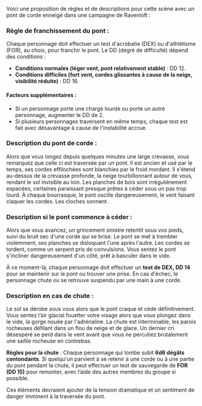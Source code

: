Voici une proposition de règles et de descriptions pour cette scène avec un pont de corde enneigé dans une campagne de Ravenloft :

### Règle de franchissement du pont :

Chaque personnage doit effectuer un test d'acrobatie (DEX) ou d'athlétisme (FOR), au choix, pour franchir le pont. Le DD (degré de difficulté) dépend des conditions :
- **Conditions normales (léger vent, pont relativement stable)** : DD 12.
- **Conditions difficiles (fort vent, cordes glissantes à cause de la neige, visibilité réduite)** : DD 16.

#### Facteurs supplémentaires :
- Si un personnage porte une charge lourde ou porte un autre personnage, augmenter le DD de 2.
- Si plusieurs personnages traversent en même temps, chaque test est fait avec désavantage à cause de l'instabilité accrue.

### Description du pont de corde :

Alors que vous longez depuis quelques minutes une large crevasse, vous remarquez que celle ci est traversée par un pont. Il est ancien et usé par le temps, ses cordes effilochées sont blanchies par le froid mordant. Il s'étend au-dessus de la crevasse profonde, la neige tourbillonnant autour de vous, rendant le sol invisible au loin. Les planches de bois sont irrégulièrement espacées, certaines paraissant presque prêtes à céder sous un pas trop lourd. À chaque bourrasque, le pont oscille dangereusement, le vent faisant claquer les cordes. Les cloches sonnent.

### Description si le pont commence à céder :

Alors que vous avancez, un grincement sinistre retentit sous vos pieds, suivi du bruit sec d'une corde qui se brise. Le pont se met à trembler violemment, ses planches se disloquant l'une après l'autre. Les cordes se tordent, comme un serpent pris de convulsions. Vous sentez le pont s'incliner dangereusement d'un côté, prêt à basculer dans le vide.

À ce moment-là, chaque personnage doit effectuer un **test de DEX, DD 14** pour se maintenir sur le pont ou trouver une prise. En cas d'échec, le personnage chute ou se retrouve suspendu par une main à une corde.

### Description en cas de chute :

Le sol se dérobe sous vous alors que le pont craque et cède définitivement. Vous sentez l’air glacial fouetter votre visage alors que vous plongez dans le vide, la gorge nouée par l'adrénaline. La chute est interminable, les parois rocheuses défilant dans un flou de neige et de glace. Un dernier cri désespéré se perd dans le vent avant que vous ne percutiez brutalement une saillie rocheuse en contrebas.

**Règles pour la chute** : Chaque personnage qui tombe subit **6d6 dégâts contondants**. Si quelqu'un parvient à se retenir à une corde ou à une partie du pont pendant la chute, il peut effectuer un test de sauvegarde de **FOR (DD 15)** pour remonter, avec l’aide des autres membres du groupe si possible.

Ces éléments devraient ajouter de la tension dramatique et un sentiment de danger imminent à la traversée du pont.